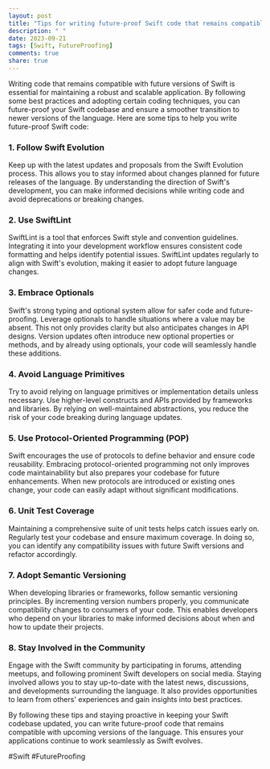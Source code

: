 ```yaml
---
layout: post
title: "Tips for writing future-proof Swift code that remains compatible with upcoming versions"
description: " "
date: 2023-09-21
tags: [Swift, FutureProofing]
comments: true
share: true
---
```


Writing code that remains compatible with future versions of Swift is essential for maintaining a robust and scalable application. By following some best practices and adopting certain coding techniques, you can future-proof your Swift codebase and ensure a smoother transition to newer versions of the language. Here are some tips to help you write future-proof Swift code:

### 1. Follow Swift Evolution

Keep up with the latest updates and proposals from the Swift Evolution process. This allows you to stay informed about changes planned for future releases of the language. By understanding the direction of Swift's development, you can make informed decisions while writing code and avoid deprecations or breaking changes.

### 2. Use SwiftLint

SwiftLint is a tool that enforces Swift style and convention guidelines. Integrating it into your development workflow ensures consistent code formatting and helps identify potential issues. SwiftLint updates regularly to align with Swift's evolution, making it easier to adopt future language changes.

### 3. Embrace Optionals

Swift's strong typing and optional system allow for safer code and future-proofing. Leverage optionals to handle situations where a value may be absent. This not only provides clarity but also anticipates changes in API designs. Version updates often introduce new optional properties or methods, and by already using optionals, your code will seamlessly handle these additions.

### 4. Avoid Language Primitives

Try to avoid relying on language primitives or implementation details unless necessary. Use higher-level constructs and APIs provided by frameworks and libraries. By relying on well-maintained abstractions, you reduce the risk of your code breaking during language updates.

### 5. Use Protocol-Oriented Programming (POP)

Swift encourages the use of protocols to define behavior and ensure code reusability. Embracing protocol-oriented programming not only improves code maintainability but also prepares your codebase for future enhancements. When new protocols are introduced or existing ones change, your code can easily adapt without significant modifications.

### 6. Unit Test Coverage

Maintaining a comprehensive suite of unit tests helps catch issues early on. Regularly test your codebase and ensure maximum coverage. In doing so, you can identify any compatibility issues with future Swift versions and refactor accordingly.

### 7. Adopt Semantic Versioning

When developing libraries or frameworks, follow semantic versioning principles. By incrementing version numbers properly, you communicate compatibility changes to consumers of your code. This enables developers who depend on your libraries to make informed decisions about when and how to update their projects.

### 8. Stay Involved in the Community

Engage with the Swift community by participating in forums, attending meetups, and following prominent Swift developers on social media. Staying involved allows you to stay up-to-date with the latest news, discussions, and developments surrounding the language. It also provides opportunities to learn from others' experiences and gain insights into best practices.

By following these tips and staying proactive in keeping your Swift codebase updated, you can write future-proof code that remains compatible with upcoming versions of the language. This ensures your applications continue to work seamlessly as Swift evolves.

#Swift #FutureProofing